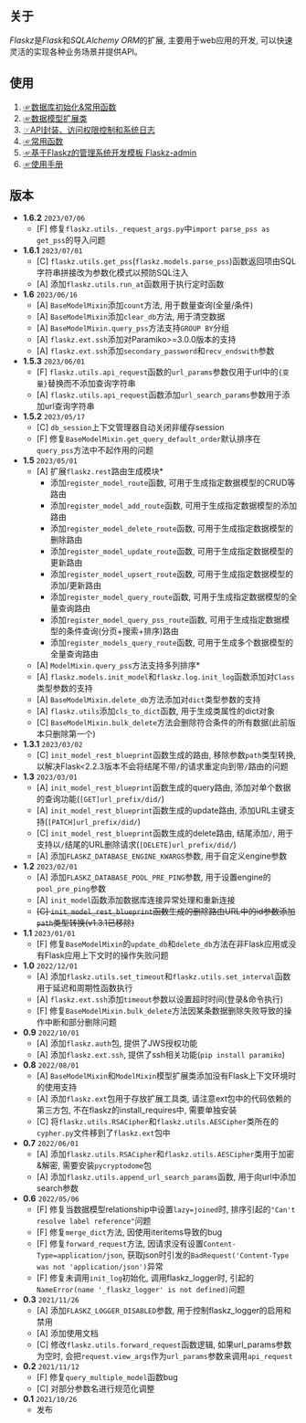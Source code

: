 ## 关于

*Flaskz*是*Flask*和*SQLAlchemy ORM*的扩展, 主要用于web应用的开发, 可以快速灵活的实现各种业务场景并提供API。

## 使用

1. [☞数据库初始化&常用函数](http://zhangyiheng.com/blog/articles/py_flaskz_model_init.html)
2. [☞数据模型扩展类](http://zhangyiheng.com/blog/articles/py_flaskz_model_mixin.html)
3. [☞API封装、访问权限控制和系统日志](http://zhangyiheng.com/blog/articles/py_flaskz_api.html)
4. [☞常用函数](http://zhangyiheng.com/blog/articles/py_flaskz_utils.html)
5. [☞基于Flaskz的管理系统开发模板 Flaskz-admin](http://zhangyiheng.com/blog/articles/py_flaskz_admin.html)
6. [☞使用手册](http://zhangyiheng.com/blog/articles/py_flaskz_manual.html)

## 版本

- **1.6.2** `2023/07/06`
    - [F] 修复`flaskz.utils._request_args.py`中`import parse_pss as get_pss`的导入问题
- **1.6.1** `2023/07/01`
    - [C] `flaskz.utils.get_pss`(`flaskz.models.parse_pss`)函数返回项由SQL字符串拼接改为参数化模式以预防SQL注入
    - [A] 添加`flaskz.utils.run_at`函数用于执行定时函数
- **1.6** `2023/06/16`
    - [A] `BaseModelMixin`添加`count`方法, 用于数量查询(全量/条件)
    - [A] `BaseModelMixin`添加`clear_db`方法, 用于清空数据
    - [A] `BaseModelMixin.query_pss`方法支持`GROUP BY`分组
    - [A] `flaskz.ext.ssh`添加对Paramiko>=3.0.0版本的支持
    - [A] `flaskz.ext.ssh`添加`secondary_password`和`recv_endswith`参数
- **1.5.3** `2023/06/01`
    - [F] `flaskz.utils.api_request`函数的`url_params`参数仅用于url中的`{变量}`替换而不添加查询字符串
    - [A] `flaskz.utils.api_request`函数添加`url_search_params`参数用于添加url查询字符串
- **1.5.2** `2023/05/17`
    - [C] `db_session`上下文管理器自动关闭非缓存session
    - [F] 修复`BaseModelMixin.get_query_default_order`默认排序在`query_pss`方法中不起作用的问题
- **1.5** `2023/05/01`
    - [A] 扩展`flaskz.rest`路由生成模块*
        - 添加`register_model_route`函数, 可用于生成指定数据模型的CRUD等路由
        - 添加`register_model_add_route`函数, 可用于生成指定数据模型的添加路由
        - 添加`register_model_delete_route`函数, 可用于生成指定数据模型的删除路由
        - 添加`register_model_update_route`函数, 可用于生成指定数据模型的更新路由
        - 添加`register_model_upsert_route`函数, 可用于生成指定数据模型的添加/更新路由
        - 添加`register_model_query_route`函数, 可用于生成指定数据模型的全量查询路由
        - 添加`register_model_query_pss_route`函数, 可用于生成指定数据模型的条件查询(分页+搜索+排序)路由
        - 添加`register_models_query_route`函数, 可用于生成多个数据模型的全量查询路由
    - [A] `ModelMixin.query_pss`方法支持多列排序*
    - [A] `flaskz.models.init_model`和`flaskz.log.init_log`函数添加对`Class`类型参数的支持
    - [A] `BaseModelMixin.delete_db`方法添加对`dict`类型参数的支持
    - [A] `flaskz.utils`添加`cls_to_dict`函数, 用于生成类属性的dict对象
    - [C] `BaseModelMixin.bulk_delete`方法会删除符合条件的所有数据(此前版本只删除第一个)
- **1.3.1** `2023/03/02`
    - [C] `init_model_rest_blueprint`函数生成的路由, 移除参数`path`类型转换, 以解决Flask<2.2.3版本不会将结尾不带`/`的请求重定向到带`/`路由的问题
- **1.3** `2023/03/01`
    - [A] `init_model_rest_blueprint`函数生成的query路由, 添加对单个数据的查询功能(`[GET]url_prefix/did/`)
    - [A] `init_model_rest_blueprint`函数生成的update路由, 添加URL主键支持(`[PATCH]url_prefix/did/`)
    - [C] `init_model_rest_blueprint`函数生成的delete路由, 结尾添加`/`, 用于支持以`/`结尾的URL删除请求(`[DELETE]url_prefix/did/`)
    - [A] 添加`FLASKZ_DATABASE_ENGINE_KWARGS`参数, 用于自定义engine参数
- **1.2** `2023/02/01`
    - [A] 添加`FLASKZ_DATABASE_POOL_PRE_PING`参数, 用于设置engine的`pool_pre_ping`参数
    - [A] `init_model`函数添加数据库连接异常处理和重新连接
    - ~~[C] `init_model_rest_blueprint`函数生成的删除路由URL中的id参数添加`path`类型转换(v1.3.1已移除)~~
- **1.1** `2023/01/01`
    - [F] 修复`BaseModelMixin`的`update_db`和`delete_db`方法在非Flask应用或没有Flask应用上下文时的操作失败问题
- **1.0** `2022/12/01`
    - [A] 添加`flaskz.utils.set_timeout`和`flaskz.utils.set_interval`函数用于延迟和周期性函数执行
    - [A] `flaskz.ext.ssh`添加`timeout`参数以设置超时时间(登录&命令执行)
    - [F] 修复`BaseModelMixin.bulk_delete`方法因某条数据删除失败导致的操作中断和部分删除问题
- **0.9** `2022/10/01`
    - [A] 添加`flaskz.auth`包, 提供了JWS授权功能
    - [A] 添加`flaskz.ext.ssh`, 提供了ssh相关功能(`pip install paramiko`)
- **0.8** `2022/08/01`
    - [A] `BaseModelMixin`和`ModelMixin`模型扩展类添加没有Flask上下文环境时的使用支持
    - [A] 添加`flaskz.ext`包用于存放扩展工具类, 请注意ext包中的代码依赖的第三方包, 不在flaskz的install_requires中, 需要单独安装
    - [C] 将`flaskz.utils.RSACipher`和`flaskz.utils.AESCipher`类所在的`cypher.py`文件移到了`flaskz.ext`包中
- **0.7** `2022/06/01`
    - [A] 添加`flaskz.utils.RSACipher`和`flaskz.utils.AESCipher`类用于加密&解密, 需要安装`pycryptodome`包
    - [A] 添加`flaskz.utils.append_url_search_params`函数, 用于向url中添加search参数
- **0.6** `2022/05/06`
    - [F] 修复当数据模型relationship中设置`lazy=joined`时, 排序引起的`"Can't resolve label reference"`问题
    - [F] 修复`merge_dict`方法, 因使用iteritems导致的bug
    - [F] 修复`forward_request`方法, 因请求没有设置`Content-Type=application/json`, 获取json时引发的`BadRequest('Content-Type was not 'application/json')`异常
    - [F] 修复未调用`init_log`初始化, 调用flaskz_logger时, 引起的`NameError(name '_flaskz_logger' is not defined)`问题
- **0.3** `2021/11/26`
    - [A] 添加`FLASKZ_LOGGER_DISABLED`参数, 用于控制flaskz_logger的启用和禁用
    - [A] 添加使用文档
    - [C] 修改`flaskz.utils.forward_request`函数逻辑, 如果url_params参数为空时, 会把`request.view_args`作为`url_params`参数来调用`api_request`
- **0.2** `2021/11/12`
    - [F] 修复`query_multiple_model`函数bug
    - [C] 对部分参数名进行规范化调整
- **0.1** `2021/10/26`
    - 发布